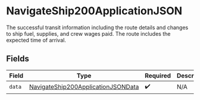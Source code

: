# NavigateShip200ApplicationJSON

The successful transit information including the route details and changes to ship fuel, supplies, and crew wages paid. The route includes the expected time of arrival.


## Fields

| Field                                                                                               | Type                                                                                                | Required                                                                                            | Description                                                                                         |
| --------------------------------------------------------------------------------------------------- | --------------------------------------------------------------------------------------------------- | --------------------------------------------------------------------------------------------------- | --------------------------------------------------------------------------------------------------- |
| `data`                                                                                              | [NavigateShip200ApplicationJSONData](../../models/operations/NavigateShip200ApplicationJSONData.md) | :heavy_check_mark:                                                                                  | N/A                                                                                                 |